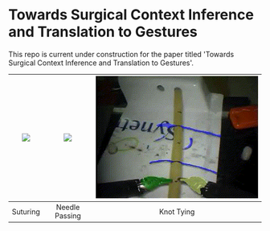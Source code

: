 # Towards Surgical Context Inference and Translation to Gestures

This repo is current under construction for the paper titled 'Towards Surgical Context Inference and Translation to Gestures'.

|<img src="https://github.com/UVA-DSA/Auto_Surgical_Context2Gesture/blob/main/Example_Clips/projectSuturing_S03_T04_slow.gif" width="500px"> | <img src="https://github.com/UVA-DSA/Auto_Surgical_Context2Gesture/blob/main/Example_Clips/NP_S04_T01_PRED.gif" width="500px"> | <img src="https://github.com/UVA-DSA/Auto_Surgical_Context2Gesture/blob/main/Example_Clips/KT_S02_T02_PRED.gif" width="500px"> |
|:--:|:--:|:--:|
| Suturing | Needle Passing | Knot Tying |

